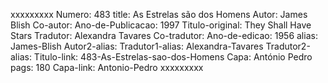 xxxxxxxxx
Numero: 483
title: As Estrelas são dos Homens
Autor: James Blish
Co-autor: 
Ano-de-Publicacao: 1997
Titulo-original: They Shall Have Stars
Tradutor: Alexandra Tavares
Co-tradutor: 
Ano-de-edicao: 1956
alias: James-Blish
Autor2-alias: 
Tradutor1-alias: Alexandra-Tavares
Tradutor2-alias: 
Titulo-link: 483-As-Estrelas-sao-dos-Homens
Capa: António Pedro
pags: 180
Capa-link: Antonio-Pedro
xxxxxxxxx